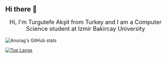## Hi there 👋

 <p align="center" style= "font-size: large;">
 Hi, I'm Turgutefe Akşit from Turkey and I am a Computer Science student at Izmir Bakircay University
</p>     


![Anurag's GitHub stats](https://github-readme-stats.vercel.app/api?username=Turgutefe-Aksit&show_icons=true&bg_color=00000000)

[![Top Langs](https://github-readme-stats.vercel.app/api/top-langs/?username=Turgutefe-Aksit&layout=compact&bg_color=00000000)](https://github.com/anuraghazra/github-readme-stats)
